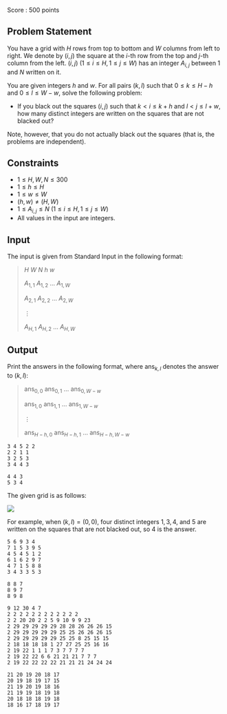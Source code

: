 Score : $500$ points

## Problem Statement

You have a grid with $H$ rows from top to bottom and $W$ columns from left to right.
We denote by $(i, j)$ the square at the $i$-th row from the top and $j$-th column from the left.
$(i,j)\ (1\leq i\leq H,1\leq j\leq W)$ has an integer $A _ {i,j}$ between $1$ and $N$ written on it.

You are given integers $h$ and $w$.  For all pairs $(k,l)$ such that $0\leq k\leq H-h$ and $0\leq l\leq W-w$, solve the following problem:

- If you black out the squares $(i,j)$ such that $k\lt i\leq k+h$ and $l\lt j\leq l+w$, how many distinct integers are written on the squares that are not blacked out?

Note, however, that you do not actually black out the squares (that is, the problems are independent).

## Constraints

- $1 \leq H,W,N \leq 300$
- $1 \leq h \leq H$
- $1 \leq w \leq W$
- $(h,w)\neq(H,W)$
- $1 \leq A _ {i,j} \leq N\ (1\leq i\leq H,1\leq j\leq W)$
- All values in the input are integers.

## Input

The input is given from Standard Input in the following format:

> $H$ $W$ $N$ $h$ $w$
> 
> $A _ {1,1}$ $A _ {1,2}$ $\dots$ $A _ {1,W}$
> 
> $A _ {2,1}$ $A _ {2,2}$ $\dots$ $A _ {2,W}$
> 
> $\vdots$
> 
> $A _ {H,1}$ $A _ {H,2}$ $\dots$ $A _ {H,W}$

## Output

Print the answers in the following format, where $\operatorname{ans}_{k,l}$ denotes the answer to $(k, l)$:

> $\operatorname{ans} _ {0,0}$ $\operatorname{ans} _ {0,1}$ $\dots$ $\operatorname{ans} _ {0,W-w}$
> 
> $\operatorname{ans} _ {1,0}$ $\operatorname{ans} _ {1,1}$ $\dots$ $\operatorname{ans} _ {1,W-w}$
> 
> $\vdots$
> 
> $\operatorname{ans} _ {H-h,0}$ $\operatorname{ans} _ {H-h,1}$ $\dots$ $\operatorname{ans} _ {H-h,W-w}$

```input1
3 4 5 2 2
2 2 1 1
3 2 5 3
3 4 4 3
```

```output1
4 4 3
5 3 4
```

The given grid is as follows:

![](https://img.atcoder.jp/abc278/d3542563ea2e11fda78c3307c0a2b0fe.png)

For example, when $(k,l)=(0,0)$, four distinct integers $1,3,4$, and $5$ are written on the squares that are not blacked out, so $4$ is the answer.

```input2
5 6 9 3 4
7 1 5 3 9 5
4 5 4 5 1 2
6 1 6 2 9 7
4 7 1 5 8 8
3 4 3 3 5 3
```

```output2
8 8 7
8 9 7
8 9 8
```

```input3
9 12 30 4 7
2 2 2 2 2 2 2 2 2 2 2 2
2 2 20 20 2 2 5 9 10 9 9 23
2 29 29 29 29 29 28 28 26 26 26 15
2 29 29 29 29 29 25 25 26 26 26 15
2 29 29 29 29 29 25 25 8 25 15 15
2 18 18 18 18 1 27 27 25 25 16 16
2 19 22 1 1 1 7 3 7 7 7 7
2 19 22 22 6 6 21 21 21 7 7 7
2 19 22 22 22 22 21 21 21 24 24 24
```

```output3
21 20 19 20 18 17
20 19 18 19 17 15
21 19 20 19 18 16
21 19 19 18 19 18
20 18 18 18 19 18
18 16 17 18 19 17
```